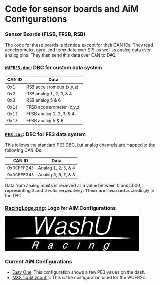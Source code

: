 # Code for sensor boards and AiM Configurations

### Sensor Boards (FLSB, FRSB, RSB)

The code for these boards is identical except for their CAN IDs. They read accelerometer, gyro, and temp data over SPI, as well as analog data over analog pins. They then send this data over CAN to DAQ.

### [`WUFR23.dbc`](WUFR23.dbc): DBC for custom data system

| CAN ID | Data                       |
| ------ | -------------------------- |
| 0x1    | RSB accelerometer (x,y,z)  |
| 0x2    | RSB analog 1, 2, 3, & 4    |
| 0x3    | RSB analog 5 & 6           |
| 0x11   | FRSB accelerometer (x,y,z) |
| 0x12   | FRSB analog 1, 2, 3, & 4   |
| 0x13   | FRSB analog 5 & 6          |

### [`PE3.dbc`](PE3.dbc): DBC for PE3 data system

This follows the standard PE3 DBC, but analog channels are mapped to the following CAN IDs:

| CAN ID     | Data                |
| ---------- | ------------------- |
| 0x0CFFF248 | Analog 1, 2, 3, & 4 |
| 0x0CFFF348 | Analog 5, 6, 7, & 8 |

Data from analog inputs is recieved as a value between 0 and 5000, representing 0 and 5 volts respectively. These are linearzed accordingly in the DBC.

### [RacingLogo.png](RacingLogo.png): Logo for AiM Configurations

![Racing Logo](RacingLogo.png)

### Current AiM Configurations

- [Easy One](Easy%20One.zconfig): This configuration shows a few PE3 values on the dash.
- [MXS 1.x3A.zconfig](MXS%201.x3A.zconfig): This is the configuration used for the WUFR23.
